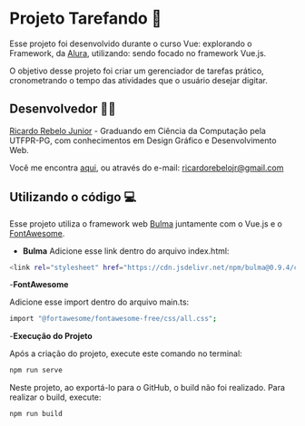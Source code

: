
# **Projeto Tarefando 📌**

Esse projeto foi desenvolvido durante o curso Vue: explorando o Framework, da [Alura]('https://www.alura.com.br/'), utilizando: sendo focado no framework Vue.js. 

O objetivo desse projeto foi criar um gerenciador de tarefas prático, cronometrando o tempo das atividades que o usuário desejar digitar.

## Desenvolvedor 👨‍🎤

 [Ricardo Rebelo Junior](https://www.github.com/Rebel0R) - Graduando em Ciência da Computação pela UTFPR-PG, com conhecimentos em Design Gráfico e Desenvolvimento Web.

Você me encontra [aqui](https://www.linkedin.com/in/rrebelojr/), ou através do e-mail: ricardorebelojr@gmail.com



## Utilizando o código 💻

Esse projeto utiliza o framework web [Bulma](https://bulma.io/documentation/) juntamente com o Vue.js e o [FontAwesome](https://fontawesome.com/).

- **Bulma**
Adicione esse link dentro do arquivo index.html:
```bash
<link rel="stylesheet" href="https://cdn.jsdelivr.net/npm/bulma@0.9.4/css/bulma.min.css" />
```

-**FontAwesome**

Adicione esse import dentro do arquivo main.ts:
```bash
import "@fortawesome/fontawesome-free/css/all.css";
```

-**Execução do Projeto**

Após a criação do projeto, execute este comando no terminal:
```bash
npm run serve
```

Neste projeto, ao exportá-lo para o GitHub, o build não foi realizado. Para realizar o build, execute:

```bash
npm run build
```
